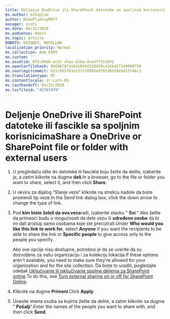 ```yaml
---
title: Deljenje OneDrive ili SharePoint datoteke sa spoljnim korisnicima
ms.author: mikeplum
author: MikePlumleyMSFT
manager: scotv
ms.date: 04/21/2020
ms.audience: Admin
ms.topic: article
ROBOTS: NOINDEX, NOFOLLOW
localization_priority: Normal
ms.collection: Adm_O365
ms.custom: ''
ms.assetid: 8f5c866b-ec51-45ea-b2da-4ce4ff551041
ms.openlocfilehash: 8b69678f41841849d320d28ce2eb4273d0068756
ms.sourcegitcommit: 631cbb5f03e5371f0995e976536d24e9d13746c3
ms.translationtype: MT
ms.contentlocale: sr-Latn-RS
ms.lasthandoff: 04/22/2020
ms.locfileid: "43767479"
---
```

# <a name="share-a-onedrive-or-sharepoint-file-or-folder-with-external-users"></a><span data-ttu-id="9814f-102">Deljenje OneDrive ili SharePoint datoteke ili fascikle sa spoljnim korisnicima</span><span class="sxs-lookup"><span data-stu-id="9814f-102">Share a OneDrive or SharePoint file or folder with external users</span></span>

1. <span data-ttu-id="9814f-103">U pregledaču idite do datoteke ili fascikle koju želite da delite, izaberite je, a zatim kliknite na dugme **deli**.</span><span class="sxs-lookup"><span data-stu-id="9814f-103">In a browser, go to the file or folder you want to share, select it, and then click **Share**.</span></span>
    
2. <span data-ttu-id="9814f-104">U okviru za dijalog "Slanje veze" kliknite na strelicu nadole da biste promenili tip veze.</span><span class="sxs-lookup"><span data-stu-id="9814f-104">In the Send link dialog box, click the down arrow to change the type of link.</span></span>
    
3. <span data-ttu-id="9814f-105">Pod **kim biste želeli da ova veza**radi, izaberite stavku " **Svi** " Ako želite da primaoci budu u mogućnosti da dele vezu ili **određene osobe** da bi im dali pristup samo osobama koje ste precizirali.</span><span class="sxs-lookup"><span data-stu-id="9814f-105">Under **Who would you like this link to work for**, select **Anyone** if you want the recipients to be able to share the link or **Specific people** to give access only to the people you specify.</span></span> 
    
    <span data-ttu-id="9814f-106">Ako ove opcije nisu dostupne, potrebno je da se uverite da su dozvoljene za vašu organizaciju i za kolekciju lokacija.</span><span class="sxs-lookup"><span data-stu-id="9814f-106">If these options aren't available, you need to make sure they're allowed for your organization and for the site collection.</span></span> <span data-ttu-id="9814f-107">Da biste to uradili, pogledajte odeljak [Uključivanje ili isključivanje spoljne deljenja za SharePoint online](https://go.microsoft.com/fwlink/?linkid=866426).</span><span class="sxs-lookup"><span data-stu-id="9814f-107">To do this, see [Turn external sharing on or off for SharePoint Online](https://go.microsoft.com/fwlink/?linkid=866426).</span></span>
    
4. <span data-ttu-id="9814f-108">Kliknite na dugme **Primeni**.</span><span class="sxs-lookup"><span data-stu-id="9814f-108">Click **Apply**.</span></span>
    
5. <span data-ttu-id="9814f-109">Unesite imena osoba sa kojima želite da delite, a zatim kliknite na dugme " **Pošalji**".</span><span class="sxs-lookup"><span data-stu-id="9814f-109">Enter the names of the people you want to share with, and then click **Send**.</span></span>
    

